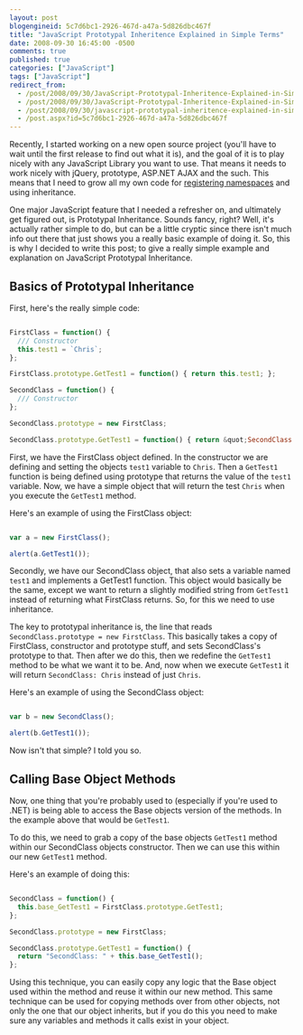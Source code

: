 ```yaml
---
layout: post
blogengineid: 5c7d6bc1-2926-467d-a47a-5d826dbc467f
title: "JavaScript Prototypal Inheritence Explained in Simple Terms"
date: 2008-09-30 16:45:00 -0500
comments: true
published: true
categories: ["JavaScript"]
tags: ["JavaScript"]
redirect_from: 
  - /post/2008/09/30/JavaScript-Prototypal-Inheritence-Explained-in-Simple-Terms.aspx
  - /post/2008/09/30/JavaScript-Prototypal-Inheritence-Explained-in-Simple-Terms
  - /post/2008/09/30/javascript-prototypal-inheritence-explained-in-simple-terms
  - /post.aspx?id=5c7d6bc1-2926-467d-a47a-5d826dbc467f
---
```


Recently, I started working on a new open source project (you'll have to wait until the first release to find out what it is), and the goal of it is to play nicely with any JavaScript Library you want to use. That means it needs to work nicely with jQuery, prototype, ASP.NET AJAX and the such. This means that I need to grow all my own code for [registering namespaces](https://pietschsoft.com/post/2007/07/10/creating-namespaces-in-javascript-is-actually-rather-simple) and using inheritance.

One major JavaScript feature that I needed a refresher on, and ultimately get figured out, is Prototypal Inheritance. Sounds fancy, right? Well, it's actually rather simple to do, but can be a little cryptic since there isn't much info out there that just shows you a really basic example of doing it. So, this is why I decided to write this post; to give a really simple example and explanation on JavaScript Prototypal Inheritance.

## Basics of Prototypal Inheritance

First, here's the really simple code:

```javascript

FirstClass = function() {
  /// Constructor
  this.test1 = `Chris`;
};

FirstClass.prototype.GetTest1 = function() { return this.test1; };

SecondClass = function() {
  /// Constructor
};

SecondClass.prototype = new FirstClass;

SecondClass.prototype.GetTest1 = function() { return &quot;SecondClass: &quot; + this.test1; };

```

First, we have the FirstClass object defined. In the constructor we are defining and setting the objects `test1` variable to `Chris`. Then a `GetTest1` function is being defined using prototype that returns the value of the `test1` variable. Now, we have a simple object that will return the test `Chris` when you execute the `GetTest1` method.

Here's an example of using the FirstClass object:

```javascript

var a = new FirstClass();

alert(a.GetTest1()); 

```

Secondly, we have our SecondClass object, that also sets a variable named `test1` and implements a GetTest1 function. This object would basically be the same, except we want to return a slightly modified string from `GetTest1` instead of returning what FirstClass returns. So, for this we need to use inheritance.

The key to prototypal inheritance is, the line that reads `SecondClass.prototype = new FirstClass`. This basically takes a copy of FirstClass, constructor and prototype stuff, and sets SecondClass's prototype to that. Then after we do this, then we redefine the `GetTest1` method to be what we want it to be. And, now when we execute `GetTest1` it will return `SecondClass: Chris` instead of just `Chris`.

Here's an example of using the SecondClass object:

```javascript

var b = new SecondClass();

alert(b.GetTest1()); 

```

Now isn't that simple? I told you so.

## Calling Base Object Methods

Now, one thing that you're probably used to (especially if you're used to .NET) is being able to access the Base objects version of the methods. In the example above that would be `GetTest1`.

To do this, we need to grab a copy of the base objects `GetTest1` method within our SecondClass objects constructor. Then we can use this within our new `GetTest1` method.

Here's an example of doing this:

```javascript

SecondClass = function() {
  this.base_GetTest1 = FirstClass.prototype.GetTest1;
};

SecondClass.prototype = new FirstClass;

SecondClass.prototype.GetTest1 = function() {
  return "SecondClass: " + this.base_GetTest1();
};

```

Using this technique, you can easily copy any logic that the Base object used within the method and reuse it within our new method. This same technique can be used for copying methods over from other objects, not only the one that our object inherits, but if you do this you need to make sure any variables and methods it calls exist in your object.
